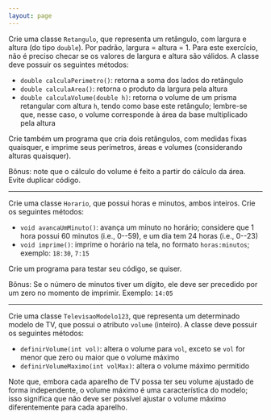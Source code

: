 ```yaml
---
layout: page
---
```


Crie uma classe `Retangulo`, que representa um retângulo, com largura e altura (do tipo `double`). Por padrão, largura = altura = 1. Para este exercício, não é preciso checar se os valores de largura e altura são válidos. A classe deve possuir os seguintes métodos:

- `double calculaPerimetro()`: retorna a soma dos lados do retângulo
- `double calculaArea()`: retorna o produto da largura pela altura
- `double calculaVolume(double h)`: retorna o volume de um prisma retangular com altura `h`, tendo como base este retângulo; lembre-se que, nesse caso, o volume corresponde à área da base multiplicado pela altura

Crie também um programa que cria dois retângulos, com medidas fixas quaisquer, e imprime seus perímetros, áreas e volumes (considerando alturas quaisquer).

Bônus: note que o cálculo do volume é feito a partir do cálculo da área. Evite duplicar código.

---

Crie uma classe `Horario`, que possui horas e minutos, ambos inteiros. Crie os seguintes métodos:

- `void avancaUmMinuto()`: avança um minuto no horário; considere que 1 hora possui 60 minutos (i.e., 0--59), e um dia tem 24 horas (i.e., 0--23)
- `void imprime()`: imprime o horário na tela, no formato `horas:minutos`; exemplo: `18:30`, `7:15`

Crie um programa para testar seu código, se quiser.

Bônus: Se o número de minutos tiver um dígito, ele deve ser precedido por um zero no momento de imprimir. Exemplo: `14:05`

---

<!-- static -->

Crie uma classe `TelevisaoModelo123`, que representa um determinado modelo de TV, que possui o atributo `volume` (inteiro). A classe deve possuir os seguintes métodos:

- `definirVolume(int vol)`: altera o volume para `vol`, exceto se `vol` for menor que zero ou maior que o volume máximo
- `definirVolumeMaximo(int volMax)`: altera o volume máximo permitido

Note que, embora cada aparelho de TV possa ter seu volume ajustado de forma independente, o volume máximo é uma característica do modelo; isso significa que não deve ser possível ajustar o volume máximo diferentemente para cada aparelho.
